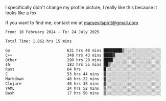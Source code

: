 I specifically didn't change my profile picture, I really like this because it looks like a fox.

If you want to find me, contact me at marsevilspirit@gmail.com

<!--START_SECTION:waka-->

```txt
From: 18 February 2024 - To: 24 July 2025

Total Time: 1,862 hrs 15 mins

Go                         631 hrs 48 mins ████████▒░░░░░░░░░░░░░░░░   33.93 %
C++                        348 hrs 43 mins ████▓░░░░░░░░░░░░░░░░░░░░   18.73 %
Other                      290 hrs 28 mins ████░░░░░░░░░░░░░░░░░░░░░   15.60 %
sh                         183 hrs 55 mins ██▒░░░░░░░░░░░░░░░░░░░░░░   09.88 %
Rust                       64 hrs          █░░░░░░░░░░░░░░░░░░░░░░░░   03.44 %
C                          53 hrs 44 mins  ▓░░░░░░░░░░░░░░░░░░░░░░░░   02.89 %
Markdown                   48 hrs 22 mins  ▓░░░░░░░░░░░░░░░░░░░░░░░░   02.60 %
Clojure                    40 hrs 38 mins  ▓░░░░░░░░░░░░░░░░░░░░░░░░   02.18 %
YAML                       24 hrs 52 mins  ▒░░░░░░░░░░░░░░░░░░░░░░░░   01.34 %
Bash                       17 hrs 50 mins  ▒░░░░░░░░░░░░░░░░░░░░░░░░   00.96 %
```

<!--END_SECTION:waka-->
